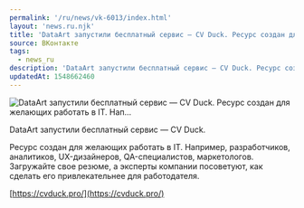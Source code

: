 ```yaml
---
permalink: '/ru/news/vk-6013/index.html'
layout: 'news.ru.njk'
title: 'DataArt запустили бесплатный сервис — CV Duck. Ресурс создан для желающих работать в IT. Нап'
source: ВКонтакте
tags:
  - news_ru
description: 'DataArt запустили бесплатный сервис — CV Duck. Ресурс создан для желающих работать в IT. Нап…'
updatedAt: 1548662460
---
```

![DataArt запустили бесплатный сервис — CV Duck. Ресурс создан для желающих работать в IT. Нап…](https://sun9-47.userapi.com/impf/c845120/v845120395/19299f/qDqq8_rLRjM.jpg?size=1200x630&quality=96&proxy=1&sign=51f48d8bf06f2cdd97b4afca1f253318&c_uniq_tag=1nykzGqUExTLa_qauQvMElCyhn0s0Kqobs3GtU4mKo8&type=album)

DataArt запустили бесплатный сервис — CV Duck.

Ресурс создан для желающих работать в IT. Например, разработчиков, аналитиков, UX-дизайнеров, QA-специалистов, маркетологов. Загружайте свое резюме, а эксперты компании посоветуют, как сделать его привлекательнее для работодателя.

[https://cvduck.pro/](https://cvduck.pro/)
